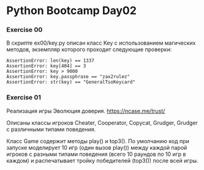 # Python Bootcamp Day02

### Exercise 00

В скрипте ex00/key.py описан класс Key с использованием магических методов, экземпляр которого проходит следующие проверки:

```
AssertionError: len(key) == 1337
AssertionError: key[404] == 3
AssertionError: key > 9000
AssertionError: key.passphrase == "zax2rulez"
AssertionError: str(key) == "GeneralTsoKeycard"

```

### Exercise 01

Реализация игры Эволюция доверия.
https://ncase.me/trust/

Описаны классы игроков Cheater, Cooperator, Copycat, Grudger, Grudger с различными типами поведения.

Класс Game содержит методы play() и top3().
По умолчанию код при запуске моделирует 10 игр (один вызов play()) между каждой парой игроков с разными типами поведения (всего 10 раундов по 10 игр в каждом) и распечатывает тройку победителей (top3()) после всей игры.
